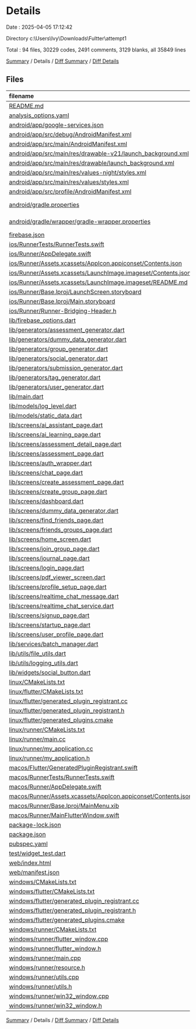 # Details

Date : 2025-04-05 17:12:42

Directory c:\\Users\\Ivy\\Downloads\\Fultter\\attempt1

Total : 94 files,  30229 codes, 2491 comments, 3129 blanks, all 35849 lines

[Summary](results.md) / Details / [Diff Summary](diff.md) / [Diff Details](diff-details.md)

## Files
| filename | language | code | comment | blank | total |
| :--- | :--- | ---: | ---: | ---: | ---: |
| [README.md](/README.md) | Markdown | 22 | 0 | 12 | 34 |
| [analysis\_options.yaml](/analysis_options.yaml) | YAML | 3 | 22 | 4 | 29 |
| [android/app/google-services.json](/android/app/google-services.json) | JSON | 29 | 0 | 0 | 29 |
| [android/app/src/debug/AndroidManifest.xml](/android/app/src/debug/AndroidManifest.xml) | XML | 3 | 4 | 1 | 8 |
| [android/app/src/main/AndroidManifest.xml](/android/app/src/main/AndroidManifest.xml) | XML | 34 | 11 | 1 | 46 |
| [android/app/src/main/res/drawable-v21/launch\_background.xml](/android/app/src/main/res/drawable-v21/launch_background.xml) | XML | 4 | 7 | 2 | 13 |
| [android/app/src/main/res/drawable/launch\_background.xml](/android/app/src/main/res/drawable/launch_background.xml) | XML | 4 | 7 | 2 | 13 |
| [android/app/src/main/res/values-night/styles.xml](/android/app/src/main/res/values-night/styles.xml) | XML | 9 | 9 | 1 | 19 |
| [android/app/src/main/res/values/styles.xml](/android/app/src/main/res/values/styles.xml) | XML | 9 | 9 | 1 | 19 |
| [android/app/src/profile/AndroidManifest.xml](/android/app/src/profile/AndroidManifest.xml) | XML | 3 | 4 | 1 | 8 |
| [android/gradle.properties](/android/gradle.properties) | Java Properties | 3 | 0 | 1 | 4 |
| [android/gradle/wrapper/gradle-wrapper.properties](/android/gradle/wrapper/gradle-wrapper.properties) | Java Properties | 5 | 0 | 1 | 6 |
| [firebase.json](/firebase.json) | JSON | 41 | 0 | 1 | 42 |
| [ios/RunnerTests/RunnerTests.swift](/ios/RunnerTests/RunnerTests.swift) | Swift | 7 | 2 | 4 | 13 |
| [ios/Runner/AppDelegate.swift](/ios/Runner/AppDelegate.swift) | Swift | 12 | 0 | 2 | 14 |
| [ios/Runner/Assets.xcassets/AppIcon.appiconset/Contents.json](/ios/Runner/Assets.xcassets/AppIcon.appiconset/Contents.json) | JSON | 122 | 0 | 1 | 123 |
| [ios/Runner/Assets.xcassets/LaunchImage.imageset/Contents.json](/ios/Runner/Assets.xcassets/LaunchImage.imageset/Contents.json) | JSON | 23 | 0 | 1 | 24 |
| [ios/Runner/Assets.xcassets/LaunchImage.imageset/README.md](/ios/Runner/Assets.xcassets/LaunchImage.imageset/README.md) | Markdown | 3 | 0 | 2 | 5 |
| [ios/Runner/Base.lproj/LaunchScreen.storyboard](/ios/Runner/Base.lproj/LaunchScreen.storyboard) | XML | 36 | 1 | 1 | 38 |
| [ios/Runner/Base.lproj/Main.storyboard](/ios/Runner/Base.lproj/Main.storyboard) | XML | 25 | 1 | 1 | 27 |
| [ios/Runner/Runner-Bridging-Header.h](/ios/Runner/Runner-Bridging-Header.h) | C++ | 1 | 0 | 1 | 2 |
| [lib/firebase\_options.dart](/lib/firebase_options.dart) | Dart | 70 | 12 | 7 | 89 |
| [lib/generators/assessment\_generator.dart](/lib/generators/assessment_generator.dart) | Dart | 706 | 60 | 105 | 871 |
| [lib/generators/dummy\_data\_generator.dart](/lib/generators/dummy_data_generator.dart) | Dart | 235 | 34 | 34 | 303 |
| [lib/generators/group\_generator.dart](/lib/generators/group_generator.dart) | Dart | 368 | 38 | 61 | 467 |
| [lib/generators/social\_generator.dart](/lib/generators/social_generator.dart) | Dart | 156 | 17 | 29 | 202 |
| [lib/generators/submission\_generator.dart](/lib/generators/submission_generator.dart) | Dart | 505 | 40 | 83 | 628 |
| [lib/generators/tag\_generator.dart](/lib/generators/tag_generator.dart) | Dart | 77 | 11 | 19 | 107 |
| [lib/generators/user\_generator.dart](/lib/generators/user_generator.dart) | Dart | 236 | 31 | 48 | 315 |
| [lib/main.dart](/lib/main.dart) | Dart | 54 | 8 | 9 | 71 |
| [lib/models/log\_level.dart](/lib/models/log_level.dart) | Dart | 9 | 3 | 3 | 15 |
| [lib/models/static\_data.dart](/lib/models/static_data.dart) | Dart | 270 | 21 | 16 | 307 |
| [lib/screens/ai\_assistant\_page.dart](/lib/screens/ai_assistant_page.dart) | Dart | 2,861 | 182 | 237 | 3,280 |
| [lib/screens/ai\_learning\_page.dart](/lib/screens/ai_learning_page.dart) | Dart | 2,472 | 140 | 128 | 2,740 |
| [lib/screens/assessment\_detail\_page.dart](/lib/screens/assessment_detail_page.dart) | Dart | 2,482 | 166 | 218 | 2,866 |
| [lib/screens/assessment\_page.dart](/lib/screens/assessment_page.dart) | Dart | 2,277 | 165 | 206 | 2,648 |
| [lib/screens/auth\_wrapper.dart](/lib/screens/auth_wrapper.dart) | Dart | 35 | 11 | 6 | 52 |
| [lib/screens/chat\_page.dart](/lib/screens/chat_page.dart) | Dart | 849 | 81 | 79 | 1,009 |
| [lib/screens/create\_assessment\_page.dart](/lib/screens/create_assessment_page.dart) | Dart | 313 | 23 | 33 | 369 |
| [lib/screens/create\_group\_page.dart](/lib/screens/create_group_page.dart) | Dart | 487 | 32 | 47 | 566 |
| [lib/screens/dashboard.dart](/lib/screens/dashboard.dart) | Dart | 866 | 53 | 48 | 967 |
| [lib/screens/dummy\_data\_generator.dart](/lib/screens/dummy_data_generator.dart) | Dart | 2,555 | 266 | 387 | 3,208 |
| [lib/screens/find\_friends\_page.dart](/lib/screens/find_friends_page.dart) | Dart | 1,086 | 111 | 108 | 1,305 |
| [lib/screens/friends\_groups\_page.dart](/lib/screens/friends_groups_page.dart) | Dart | 1,628 | 129 | 126 | 1,883 |
| [lib/screens/home\_screen.dart](/lib/screens/home_screen.dart) | Dart | 1,381 | 74 | 86 | 1,541 |
| [lib/screens/join\_group\_page.dart](/lib/screens/join_group_page.dart) | Dart | 782 | 79 | 85 | 946 |
| [lib/screens/journal\_page.dart](/lib/screens/journal_page.dart) | Dart | 556 | 34 | 21 | 611 |
| [lib/screens/login\_page.dart](/lib/screens/login_page.dart) | Dart | 670 | 41 | 57 | 768 |
| [lib/screens/pdf\_viewer\_screen.dart](/lib/screens/pdf_viewer_screen.dart) | Dart | 152 | 7 | 14 | 173 |
| [lib/screens/profile\_setup\_page.dart](/lib/screens/profile_setup_page.dart) | Dart | 1,079 | 58 | 76 | 1,213 |
| [lib/screens/realtime\_chat\_message.dart](/lib/screens/realtime_chat_message.dart) | Dart | 65 | 7 | 9 | 81 |
| [lib/screens/realtime\_chat\_service.dart](/lib/screens/realtime_chat_service.dart) | Dart | 294 | 40 | 57 | 391 |
| [lib/screens/signup\_page.dart](/lib/screens/signup_page.dart) | Dart | 765 | 54 | 72 | 891 |
| [lib/screens/startup\_page.dart](/lib/screens/startup_page.dart) | Dart | 182 | 16 | 20 | 218 |
| [lib/screens/user\_profile\_page.dart](/lib/screens/user_profile_page.dart) | Dart | 1,432 | 119 | 173 | 1,724 |
| [lib/services/batch\_manager.dart](/lib/services/batch_manager.dart) | Dart | 83 | 11 | 16 | 110 |
| [lib/utils/file\_utils.dart](/lib/utils/file_utils.dart) | Dart | 42 | 8 | 10 | 60 |
| [lib/utils/logging\_utils.dart](/lib/utils/logging_utils.dart) | Dart | 53 | 10 | 19 | 82 |
| [lib/widgets/social\_button.dart](/lib/widgets/social_button.dart) | Dart | 50 | 0 | 4 | 54 |
| [linux/CMakeLists.txt](/linux/CMakeLists.txt) | CMake | 104 | 0 | 25 | 129 |
| [linux/flutter/CMakeLists.txt](/linux/flutter/CMakeLists.txt) | CMake | 79 | 0 | 10 | 89 |
| [linux/flutter/generated\_plugin\_registrant.cc](/linux/flutter/generated_plugin_registrant.cc) | C++ | 15 | 4 | 5 | 24 |
| [linux/flutter/generated\_plugin\_registrant.h](/linux/flutter/generated_plugin_registrant.h) | C++ | 5 | 5 | 6 | 16 |
| [linux/flutter/generated\_plugins.cmake](/linux/flutter/generated_plugins.cmake) | CMake | 21 | 0 | 6 | 27 |
| [linux/runner/CMakeLists.txt](/linux/runner/CMakeLists.txt) | CMake | 21 | 0 | 6 | 27 |
| [linux/runner/main.cc](/linux/runner/main.cc) | C++ | 5 | 0 | 2 | 7 |
| [linux/runner/my\_application.cc](/linux/runner/my_application.cc) | C++ | 83 | 21 | 27 | 131 |
| [linux/runner/my\_application.h](/linux/runner/my_application.h) | C++ | 7 | 7 | 5 | 19 |
| [macos/Flutter/GeneratedPluginRegistrant.swift](/macos/Flutter/GeneratedPluginRegistrant.swift) | Swift | 30 | 3 | 4 | 37 |
| [macos/RunnerTests/RunnerTests.swift](/macos/RunnerTests/RunnerTests.swift) | Swift | 7 | 2 | 4 | 13 |
| [macos/Runner/AppDelegate.swift](/macos/Runner/AppDelegate.swift) | Swift | 11 | 0 | 3 | 14 |
| [macos/Runner/Assets.xcassets/AppIcon.appiconset/Contents.json](/macos/Runner/Assets.xcassets/AppIcon.appiconset/Contents.json) | JSON | 68 | 0 | 1 | 69 |
| [macos/Runner/Base.lproj/MainMenu.xib](/macos/Runner/Base.lproj/MainMenu.xib) | XML | 343 | 0 | 1 | 344 |
| [macos/Runner/MainFlutterWindow.swift](/macos/Runner/MainFlutterWindow.swift) | Swift | 12 | 0 | 4 | 16 |
| [package-lock.json](/package-lock.json) | JSON | 6 | 0 | 1 | 7 |
| [package.json](/package.json) | JSON | 1 | 0 | 1 | 2 |
| [pubspec.yaml](/pubspec.yaml) | YAML | 55 | 61 | 20 | 136 |
| [test/widget\_test.dart](/test/widget_test.dart) | Dart | 14 | 10 | 7 | 31 |
| [web/index.html](/web/index.html) | HTML | 19 | 15 | 5 | 39 |
| [web/manifest.json](/web/manifest.json) | JSON | 35 | 0 | 1 | 36 |
| [windows/CMakeLists.txt](/windows/CMakeLists.txt) | CMake | 89 | 0 | 20 | 109 |
| [windows/flutter/CMakeLists.txt](/windows/flutter/CMakeLists.txt) | CMake | 98 | 0 | 12 | 110 |
| [windows/flutter/generated\_plugin\_registrant.cc](/windows/flutter/generated_plugin_registrant.cc) | C++ | 27 | 4 | 5 | 36 |
| [windows/flutter/generated\_plugin\_registrant.h](/windows/flutter/generated_plugin_registrant.h) | C++ | 5 | 5 | 6 | 16 |
| [windows/flutter/generated\_plugins.cmake](/windows/flutter/generated_plugins.cmake) | CMake | 26 | 0 | 6 | 32 |
| [windows/runner/CMakeLists.txt](/windows/runner/CMakeLists.txt) | CMake | 34 | 0 | 7 | 41 |
| [windows/runner/flutter\_window.cpp](/windows/runner/flutter_window.cpp) | C++ | 49 | 7 | 16 | 72 |
| [windows/runner/flutter\_window.h](/windows/runner/flutter_window.h) | C++ | 20 | 5 | 9 | 34 |
| [windows/runner/main.cpp](/windows/runner/main.cpp) | C++ | 30 | 4 | 10 | 44 |
| [windows/runner/resource.h](/windows/runner/resource.h) | C++ | 9 | 6 | 2 | 17 |
| [windows/runner/utils.cpp](/windows/runner/utils.cpp) | C++ | 54 | 2 | 10 | 66 |
| [windows/runner/utils.h](/windows/runner/utils.h) | C++ | 8 | 6 | 6 | 20 |
| [windows/runner/win32\_window.cpp](/windows/runner/win32_window.cpp) | C++ | 210 | 24 | 55 | 289 |
| [windows/runner/win32\_window.h](/windows/runner/win32_window.h) | C++ | 48 | 31 | 24 | 103 |

[Summary](results.md) / Details / [Diff Summary](diff.md) / [Diff Details](diff-details.md)